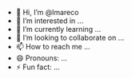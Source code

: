 - 👋 Hi, I’m @lmareco
- 👀 I’m interested in ...
- 🌱 I’m currently learning ...
- 💞️ I’m looking to collaborate on ...
- 📫 How to reach me ...
- 😄 Pronouns: ...
- ⚡ Fun fact: ...

<!---
lmareco/lmareco is a ✨ special ✨ repository because its `README.md` (this file) appears on your GitHub profile.
You can click the Preview link to take a look at your changes.
--->
